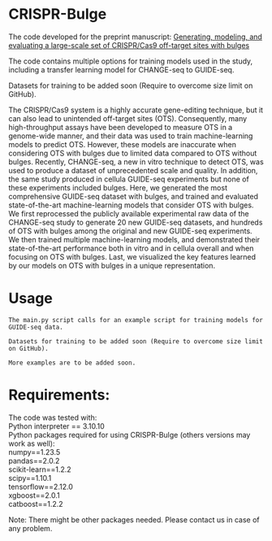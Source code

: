 # CRISPR-Bulge
The code developed for the preprint manuscript:
[Generating, modeling, and evaluating a large-scale set of CRISPR/Cas9 off-target sites with bulges](URL_TBD)

The code contains multiple options for training models used in the study, including a transfer learning model for CHANGE-seq to GUIDE-seq.

Datasets for training to be added soon (Require to overcome size limit on GitHub).

The CRISPR/Cas9 system is a highly accurate gene-editing technique, but it can also lead to unintended off-target sites (OTS). Consequently, many high-throughput assays have been developed to measure OTS in a genome-wide manner, and their data was used to train machine-learning models to predict OTS. However, these models are inaccurate when considering OTS with bulges due to limited data compared to OTS without bulges. Recently, CHANGE-seq, a new in vitro technique to detect OTS, was used to produce a dataset of unprecedented scale and quality. In addition, the same study produced in cellula GUIDE-seq experiments but none of these experiments included bulges. Here, we generated the most comprehensive GUIDE-seq dataset with bulges, and trained and evaluated state-of-the-art machine-learning models that consider OTS with bulges. We first reprocessed the publicly available experimental raw data of the CHANGE-seq study to generate 20 new GUIDE-seq datasets, and hundreds of OTS with bulges among the original and new GUIDE-seq experiments. We then trained multiple machine-learning models, and demonstrated their state-of-the-art performance both in vitro and in cellula overall and when focusing on OTS with bulges. Last, we visualized the key features learned by our models on OTS with bulges in a unique representation.


# Usage
```
The main.py script calls for an example script for training models for GUIDE-seq data.

Datasets for training to be added soon (Require to overcome size limit on GitHub).

More examples are to be added soon.
```

# Requirements:
The code was tested with:\
Python interpreter == 3.10.10\
Python packages required for using CRISPR-Bulge (others versions may work as well):\
    numpy==1.23.5\
    pandas==2.0.2\
    scikit-learn==1.2.2\
    scipy==1.10.1\
    tensorflow==2.12.0\
    xgboost==2.0.1\
    catboost==1.2.2

Note: There might be other packages needed. Please contact us in case of any problem.
